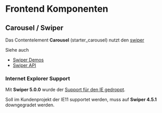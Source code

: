 # Frontend Komponenten

## Carousel / Swiper

Das Contentelement **Carousel** (starter_carousel) nutzt den [swiper](https://swiperjs.com/)

Siehe auch

* [Swiper Demos](https://swiperjs.com/demos/)
* [Swiper API](https://swiperjs.com/api/)

### Internet Explorer Support

Mit **Swiper 5.0.0** wurde der [Support für den IE gedroppt](https://github.com/nolimits4web/swiper/blob/master/CHANGELOG.md).

Soll im Kundenprojekt der IE11 supportet werden, muss auf  **Swiper 4.5.1** downgegradet werden.
